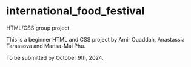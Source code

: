 # international_food_festival
HTML/CSS group project

This is a beginner HTML and CSS project by Amir Ouaddah, Anastassia Tarassova and Marisa-Mai Phu. 

To be submitted by October 9th, 2024. 
